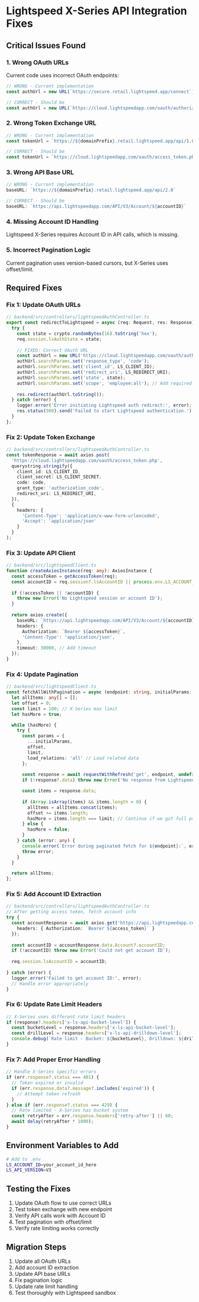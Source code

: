 # Lightspeed X-Series API Integration Fixes

## Critical Issues Found

### 1. **Wrong OAuth URLs**
Current code uses incorrect OAuth endpoints:
```typescript
// WRONG - Current implementation
const authUrl = new URL(`https://secure.retail.lightspeed.app/connect`);

// CORRECT - Should be
const authUrl = new URL(`https://cloud.lightspeedapp.com/oauth/authorize.php`);
```

### 2. **Wrong Token Exchange URL**
```typescript
// WRONG - Current implementation
const tokenUrl = `https://${domainPrefix}.retail.lightspeed.app/api/1.0/token`;

// CORRECT - Should be
const tokenUrl = `https://cloud.lightspeedapp.com/oauth/access_token.php`;
```

### 3. **Wrong API Base URL**
```typescript
// WRONG - Current implementation
baseURL: `https://${domainPrefix}.retail.lightspeed.app/api/2.0`

// CORRECT - Should be
baseURL: `https://api.lightspeedapp.com/API/V3/Account/${accountID}`
```

### 4. **Missing Account ID Handling**
Lightspeed X-Series requires Account ID in API calls, which is missing.

### 5. **Incorrect Pagination Logic**
Current pagination uses version-based cursors, but X-Series uses offset/limit.

## Required Fixes

### Fix 1: Update OAuth URLs
```typescript
// backend/src/controllers/lightspeedAuthController.ts
export const redirectToLightspeed = async (req: Request, res: Response): Promise<void> => {
  try {
    const state = crypto.randomBytes(16).toString('hex');
    req.session.lsAuthState = state;
    
    // FIXED: Correct OAuth URL
    const authUrl = new URL('https://cloud.lightspeedapp.com/oauth/authorize.php');
    authUrl.searchParams.set('response_type', 'code');
    authUrl.searchParams.set('client_id', LS_CLIENT_ID);
    authUrl.searchParams.set('redirect_uri', LS_REDIRECT_URI);
    authUrl.searchParams.set('state', state);
    authUrl.searchParams.set('scope', 'employee:all'); // Add required scope
    
    res.redirect(authUrl.toString());
  } catch (error) {
    logger.error('Error initiating Lightspeed auth redirect:', error);
    res.status(500).send('Failed to start Lightspeed authentication.');
  }
};
```

### Fix 2: Update Token Exchange
```typescript
// backend/src/controllers/lightspeedAuthController.ts
const tokenResponse = await axios.post(
  'https://cloud.lightspeedapp.com/oauth/access_token.php',
  querystring.stringify({
    client_id: LS_CLIENT_ID,
    client_secret: LS_CLIENT_SECRET,
    code: code,
    grant_type: 'authorization_code',
    redirect_uri: LS_REDIRECT_URI,
  }),
  { 
    headers: { 
      'Content-Type': 'application/x-www-form-urlencoded',
      'Accept': 'application/json'
    } 
  }
);
```

### Fix 3: Update API Client
```typescript
// backend/src/lightspeedClient.ts
function createAxiosInstance(req: any): AxiosInstance {
  const accessToken = getAccessToken(req);
  const accountID = req.session?.lsAccountID || process.env.LS_ACCOUNT_ID;
  
  if (!accessToken || !accountID) {
    throw new Error('No Lightspeed session or account ID');
  }
  
  return axios.create({
    baseURL: `https://api.lightspeedapp.com/API/V3/Account/${accountID}`,
    headers: {
      Authorization: `Bearer ${accessToken}`,
      'Content-Type': 'application/json',
    },
    timeout: 30000, // Add timeout
  });
}
```

### Fix 4: Update Pagination
```typescript
// backend/src/lightspeedClient.ts
const fetchAllWithPagination = async (endpoint: string, initialParams: any = {}): Promise<any[]> => {
  let allItems: any[] = [];
  let offset = 0;
  const limit = 100; // X-Series max limit
  let hasMore = true;

  while (hasMore) {
    try {
      const params = { 
        ...initialParams, 
        offset, 
        limit,
        load_relations: 'all' // Load related data
      };
      
      const response = await requestWithRefresh('get', endpoint, undefined, params);
      if (!response?.data) throw new Error('No response from Lightspeed');

      const items = response.data;
      
      if (Array.isArray(items) && items.length > 0) {
        allItems = allItems.concat(items);
        offset += items.length;
        hasMore = items.length === limit; // Continue if we got full page
      } else {
        hasMore = false;
      }
    } catch (error: any) {
      console.error(`Error during paginated fetch for ${endpoint}:`, error);
      throw error;
    }
  }

  return allItems;
};
```

### Fix 5: Add Account ID Extraction
```typescript
// backend/src/controllers/lightspeedAuthController.ts
// After getting access token, fetch account info
try {
  const accountResponse = await axios.get('https://api.lightspeedapp.com/API/V3/Account.json', {
    headers: { Authorization: `Bearer ${access_token}` }
  });
  
  const accountID = accountResponse.data.Account?.accountID;
  if (!accountID) throw new Error('Could not get account ID');
  
  req.session.lsAccountID = accountID;
  
} catch (error) {
  logger.error('Failed to get account ID:', error);
  // Handle error appropriately
}
```

### Fix 6: Update Rate Limit Headers
```typescript
// X-Series uses different rate limit headers
if (response?.headers['x-ls-api-bucket-level']) {
  const bucketLevel = response.headers['x-ls-api-bucket-level'];
  const drillLevel = response.headers['x-ls-api-drilldown-level'];
  console.debug(`Rate limit - Bucket: ${bucketLevel}, Drilldown: ${drillLevel}`);
}
```

### Fix 7: Add Proper Error Handling
```typescript
// Handle X-Series specific errors
if (err.response?.status === 401) {
  // Token expired or invalid
  if (err.response.data?.message?.includes('expired')) {
    // Attempt token refresh
  }
} else if (err.response?.status === 429) {
  // Rate limited - X-Series has bucket system
  const retryAfter = err.response.headers['retry-after'] || 60;
  await delay(retryAfter * 1000);
}
```

## Environment Variables to Add
```bash
# Add to .env
LS_ACCOUNT_ID=your_account_id_here
LS_API_VERSION=V3
```

## Testing the Fixes
1. Update OAuth flow to use correct URLs
2. Test token exchange with new endpoint
3. Verify API calls work with Account ID
4. Test pagination with offset/limit
5. Verify rate limiting works correctly

## Migration Steps
1. Update all OAuth URLs
2. Add account ID extraction
3. Update API base URLs
4. Fix pagination logic
5. Update rate limit handling
6. Test thoroughly with Lightspeed sandbox